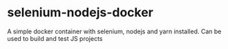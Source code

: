 # selenium-nodejs-docker
A simple docker container with selenium, nodejs and yarn installed. Can be used to build and test JS projects
